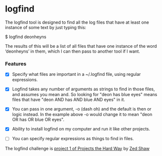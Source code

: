 # logfind
The logfind tool is designed to find all the log files that have at least one instance of some text by just typing this:

$ logfind deonheyns

The results of this will be a list of all files that have one instance of the word ‘deonheyns’ in them, which I can then pass to another tool if I want.

### Features
- [X] Specify what files are important in a ~/.logfind file, using regular expressions.

- [X] Logfind takes any number of arguments as strings to find in those files, and assumes you mean and. So looking for "deon has blue eyes" means files that have "deon AND has AND blue AND eyes" in it.

- [X] You can pass in one argument, -o (dash oh) and the default is then or logic instead. In the example above -o would change it to mean "deon OR has OR blue OR eyes".

- [X] Ability to install logfind on my computer and run it like other projects.

- [ ] You can specify regular expressions as things to find in files.

The logfind challenge is [project 1 of Projects the Hard Way](http://projectsthehardway.com/2015/06/16/project-1-logfind-2/) by [Zed Shaw](http://zedshaw.com/) 